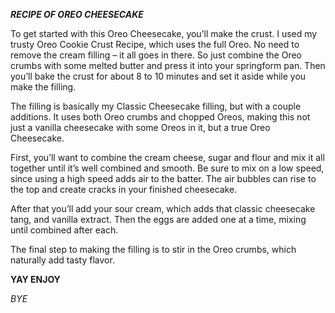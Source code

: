 ***_RECIPE OF OREO CHEESECAKE_***

To get started with this Oreo Cheesecake, you’ll make the crust. I used my trusty Oreo Cookie Crust Recipe, which uses the full Oreo. No need to remove the cream filling – it all goes in there. So just combine the Oreo crumbs with some melted butter and press it into your springform pan. Then you’ll bake the crust for about 8 to 10 minutes and set it aside while you make the filling.

The filling is basically my Classic Cheesecake filling, but with a couple additions. It uses both Oreo crumbs and chopped Oreos, making this not just a vanilla cheesecake with some Oreos in it, but a true Oreo Cheesecake.

First, you’ll want to combine the cream cheese, sugar and flour and mix it all together until it’s well combined and smooth. Be sure to mix on a low speed, since using a high speed adds air to the batter. The air bubbles can rise to the top and create cracks in your finished cheesecake.

After that you’ll add your sour cream, which adds that classic cheesecake tang, and vanilla extract. Then the eggs are added one at a time, mixing until combined after each.

The final step to making the filling is to stir in the Oreo crumbs, which naturally add tasty flavor.


**YAY ENJOY**

_BYE_